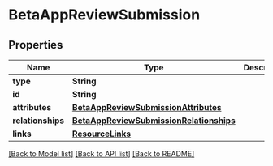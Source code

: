 # BetaAppReviewSubmission

## Properties
Name | Type | Description | Notes
------------ | ------------- | ------------- | -------------
**type** | **String** |  | 
**id** | **String** |  | 
**attributes** | [**BetaAppReviewSubmissionAttributes**](BetaAppReviewSubmissionAttributes.md) |  | [optional] 
**relationships** | [**BetaAppReviewSubmissionRelationships**](BetaAppReviewSubmissionRelationships.md) |  | [optional] 
**links** | [**ResourceLinks**](ResourceLinks.md) |  | [optional] 

[[Back to Model list]](../README.md#documentation-for-models) [[Back to API list]](../README.md#documentation-for-api-endpoints) [[Back to README]](../README.md)


